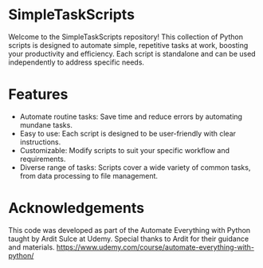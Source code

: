 # SimpleTaskScripts

Welcome to the SimpleTaskScripts repository! This collection of Python scripts is designed to automate simple, repetitive tasks at work, boosting your productivity and efficiency. Each script is standalone and can be used independently to address specific needs.


# Features

- Automate routine tasks: Save time and reduce errors by automating mundane tasks.
- Easy to use: Each script is designed to be user-friendly with clear instructions.
- Customizable: Modify scripts to suit your specific workflow and requirements.
- Diverse range of tasks: Scripts cover a wide variety of common tasks, from data processing to file management.

# Acknowledgements

This code was developed as part of the Automate Everything with Python taught by Ardit Sulce at Udemy. Special thanks to Ardit for their guidance and materials.
https://www.udemy.com/course/automate-everything-with-python/

